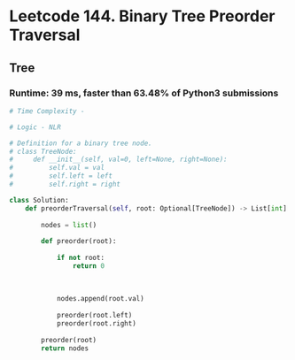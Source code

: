 # Leetcode 144. Binary Tree Preorder Traversal
## Tree

### Runtime: 39 ms, faster than 63.48% of Python3 submissions
```py
# Time Complexity -

# Logic - NLR

# Definition for a binary tree node.
# class TreeNode:
#     def __init__(self, val=0, left=None, right=None):
#         self.val = val
#         self.left = left
#         self.right = right

class Solution:
    def preorderTraversal(self, root: Optional[TreeNode]) -> List[int]:
        
        nodes = list()
        
        def preorder(root):
            
            if not root:
                return 0
            
            
            
            nodes.append(root.val)
            
            preorder(root.left)
            preorder(root.right)
        
        preorder(root)
        return nodes
```
